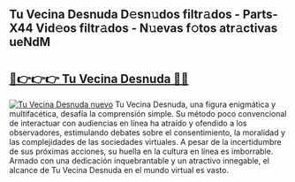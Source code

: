 ## Tu Vecina Desnuda D𝚎sn𝚞dos filtr𝚊dos - Parts-X44 Vid𝚎os filtr𝚊dos - N𝚞evas f𝚘tos atr𝚊ctivas ueNdM

# <h2><a href="http://mb9wrjw.tromn.icu/?c=Tu+Vecina+Desnuda">🔗👉👉👉 Tu Vecina Desnuda 🔗🔗</a></h2>

[![Tu Vecina Desnuda nuevo](https://i.imgur.com/pEAQMta.gif)](http://mb9wrjw.tromn.icu/?c=Tu+Vecina+Desnuda)
Tu Vecina Desnuda, una figura enigmática y multifacética, desafía la comprensión simple. Su método poco convencional de interactuar con audiencias en línea ha atraído y ofendido a los observadores, estimulando debates sobre el consentimiento, la moralidad y las complejidades de las sociedades virtuales. A pesar de la incertidumbre de sus próximas acciones, su huella en la cultura en línea es imborrable. Armado con una dedicación inquebrantable y un atractivo innegable, el alcance de Tu Vecina Desnuda en el mundo virtual es vasto.
